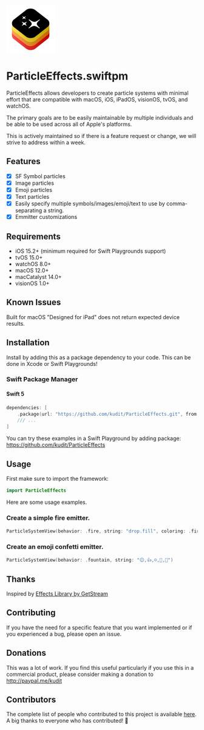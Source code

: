 <img src="/Development/Resources/Assets.xcassets/AppIcon.appiconset/Icon.png" height="128">

# ParticleEffects.swiftpm
ParticleEffects allows developers to create particle systems with minimal effort that are compatible with macOS, iOS, iPadOS, visionOS, tvOS, and watchOS.

The primary goals are to be easily maintainable by multiple individuals and be able to be used across all of Apple's platforms.

This is actively maintained so if there is a feature request or change, we will strive to address within a week.

## Features

- [x] SF Symbol particles
- [x] Image particles
- [x] Emoji particles
- [x] Text particles
- [x] Easily specify multiple symbols/images/emoji/text to use by comma-separating a string.
- [x] Emmitter customizations

## Requirements

- iOS 15.2+ (minimum required for Swift Playgrounds support)
- tvOS 15.0+
- watchOS 8.0+
- macOS 12.0+
- macCatalyst 14.0+
- visionOS 1.0+

## Known Issues
Built for macOS "Designed for iPad" does not return expected device results.

## Installation
Install by adding this as a package dependency to your code.  This can be done in Xcode or Swift Playgrounds!

### Swift Package Manager

#### Swift 5
```swift
dependencies: [
    .package(url: "https://github.com/kudit/ParticleEffects.git", from: "1.0.0"),
    /// ...
]
```

You can try these examples in a Swift Playground by adding package: https://github.com/kudit/ParticleEffects

## Usage
First make sure to import the framework:
```swift
import ParticleEffects
```

Here are some usage examples.

### Create a simple fire emitter.
```swift
ParticleSystemView(behavior: .fire, string: "drop.fill", coloring: .fire)
```

### Create an emoji confetti emitter.
```swift
ParticleSystemView(behavior: .fountain, string: "😊,👍,☺️,👏,🙌")
```

## Thanks
Inspired by [Effects Library by GetStream](https://github.com/GetStream/effects-library)

## Contributing
If you have the need for a specific feature that you want implemented or if you experienced a bug, please open an issue.

## Donations
This was a lot of work.  If you find this useful particularly if you use this in a commercial product, please consider making a donation to http://paypal.me/kudit

## Contributors
The complete list of people who contributed to this project is available [here](https://github.com/kudit/ParticleEffects/graphs/contributors).
A big thanks to everyone who has contributed! 🙏
